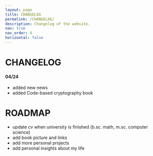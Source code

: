 ```yaml
---
layout: page
title: CHANGELOG
permalink: /CHANGELOG/
description: Changelog of the website.
nav: true
nav_order: 4
horizontal: false
---
```


# CHANGELOG

#### 04/24

- added new news
- added Code-based cryptography book


# ROADMAP

- update cv when university is finished (b.sc. math, m.sc. computer science)
- add book picture and links
- add more personal projects
- add personal insights about my life
